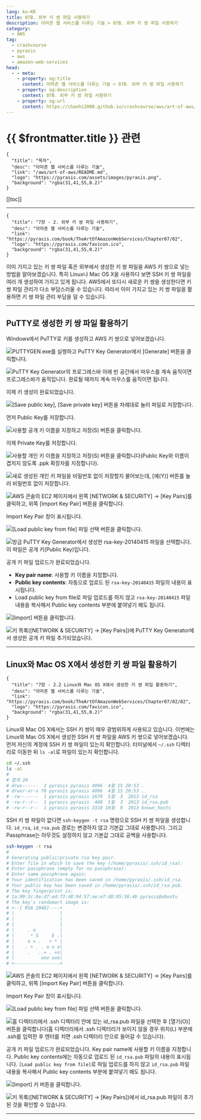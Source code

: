 ```yaml
---
lang: ko-KR
title: 07B. 외부 키 쌍 파일 사용하기
description: 아마존 웹 서비스를 다루는 기술 > 07B. 외부 키 쌍 파일 사용하기
category:
  - AWS
tag: 
  - crashcourse
  - pyrasis
  - aws 
  - amazon-web-services
head:
  - - meta:
    - property: og:title
      content: 아마존 웹 서비스를 다루는 기술 > 07B. 외부 키 쌍 파일 사용하기
    - property: og:description
      content: 07B. 외부 키 쌍 파일 사용하기
    - property: og:url
      content: https://chanhi2000.github.io/crashcourse/aws/art-of-aws/07B.html
---
```


# {{ $frontmatter.title }} 관련

```component VPCard
{
  "title": "목차",
  "desc": "아마존 웹 서비스를 다루는 기술",
  "link": "/aws/art-of-aws/README.md",
  "logo": "https://pyrasis.com/assets/images/pyrasis.png",
  "background": "rgba(31,41,55,0.2)"
}
```

[[toc]]

---

```component VPCard
{
  "title": "7장 - 2. 외부 키 쌍 파일 사용하기",
  "desc": "아마존 웹 서비스를 다루는 기술",
  "link": "https://pyrasis.com/book/TheArtOfAmazonWebServices/Chapter07/02",
  "logo": "https://pyrasis.com/favicon.ico",
  "background": "rgba(31,41,55,0.2)"
}
```

이미 가지고 있는 키 쌍 파일 혹은 외부에서 생성한 키 쌍 파일을 AWS 키 쌍으로 넣는 방법을 알아보겠습니다. 특히 Linux나 Mac OS X을 사용하다 보면 SSH 키 쌍 파일을 여러 개 생성하여 가지고 있게 됩니다. AWS에서 또다시 새로운 키 쌍을 생성한다면 키 쌍 파일 관리가 다소 부담스러울 수 있습니다. 따라서 이미 가지고 있는 키 쌍 파일을 활용하면 키 쌍 파일 관리 부담을 덜 수 있습니다.

---

## PuTTY로 생성한 키 쌍 파일 활용하기

Windows에서 PuTTY로 키를 생성하고 AWS 키 쌍으로 넣어보겠습니다.

![<FontIcon icon="iconfont icon-play"/>`PUTTYGEN.exe`를 실행하고 PuTTY Key Generator에서 <FontIcon icon="iconfont icon-select"/>`[Generate]` 버튼을 클릭합니다.
](https://pyrasis.com/assets/images/TheArtOfAmazonWebServicesChapter07/5_.png)

![PuTTY Key Generator의 프로그레스바 아래 빈 공간에서 마우스를 계속 움직이면 프로그레스바가 움직입니다. 완료될 때까지 계속 마우스를 움직이면 됩니다.](https://pyrasis.com/assets/images/TheArtOfAmazonWebServicesChapter07/6.png)

이제 키 생성이 완료되었습니다.

![<FontIcon icon="iconfont icon-select"/>`[Save public key]`, <FontIcon icon="iconfont icon-select"/>`[Save private key]` 버튼을 차례대로 눌러 파일로 저장합니다.](https://pyrasis.com/assets/images/TheArtOfAmazonWebServicesChapter07/7_.png)

먼저 Public Key를 저장합니다.

![사용할 공개 키 이름을 지정하고 저장(S) 버튼을 클릭합니다.](https://pyrasis.com/assets/images/TheArtOfAmazonWebServicesChapter07/8_.png)

이제 Private Key를 저장합니다.

![사용할 개인 키 이름을 지정하고 저장(S) 버튼을 클릭합니다(Public Key와 이름이 겹치지 않도록 `.ppk` 확장자를 지정합니다).](https://pyrasis.com/assets/images/TheArtOfAmazonWebServicesChapter07/9_.png)

![새로 생성된 개인 키 파일을 비밀번호 없이 저장할지 물어보는데, <FontIcon icon="iconfont icon-select"/>`[예(Y)]` 버튼를 눌러 비밀번호 없이 저장합니다.](https://pyrasis.com/assets/images/TheArtOfAmazonWebServicesChapter07/10_.png)

![AWS 콘솔의 EC2 페이지에서 왼쪽 <FontIcon icon="iconfont icon-select"/>`[NETWORK & SECURITY]` → `[Key Pairs]`를 클릭하고, 위쪽 <FontIcon icon="iconfont icon-select"/>`[Import Key Pair]` 버튼을 클릭합니다.](https://pyrasis.com/assets/images/TheArtOfAmazonWebServicesChapter07/11_.png)

Import Key Pair 창이 표시됩니다.

![<FontIcon icon="iconfont icon-select"/>`[Load public key from file]` 파일 선택 버튼을 클릭합니다.](https://pyrasis.com/assets/images/TheArtOfAmazonWebServicesChapter07/12_.png)

![방금 PuTTY Key Generator에서 생성한 <FontIcon icon="iconfont icon-token"/>`rsa-key-20140415` 파일을 선택합니다. 이 파일은 공개 키(Public Key)입니다.](https://pyrasis.com/assets/images/TheArtOfAmazonWebServicesChapter07/13_.png)

공개 키 파일 업로드가 완료되었습니다.

- **Key pair name**: 사용할 키 이름을 지정합니다.
- **Public key contents**: 자동으로 업로드 된 <FontIcon icon="iconfont icon-token"/>`rsa-key-20140415` 파일의 내용이 표시됩니다.
- Load public key from file로 파일 업로드를 하지 않고 <FontIcon icon="iconfont icon-token"/>`rsa-key-20140415` 파일 내용을 복사해서 Public key contents 부분에 붙여넣기 해도 됩니다.

![<FontIcon icon="iconfont icon-select"/>`[Import]` 버튼을 클릭합니다.](https://pyrasis.com/assets/images/TheArtOfAmazonWebServicesChapter07/14_.png)

![키 목록(<FontIcon icon="iconfont icon-select"/>`[NETWORK & SECURITY]` → `[Key Pairs]`)에 PuTTY Key Generator에서 생성한 공개 키 파일 추가되었습니다.](https://pyrasis.com/assets/images/TheArtOfAmazonWebServicesChapter07/15_.png)

---

## Linux와 Mac OS X에서 생성한 키 쌍 파일 활용하기

```component VPCard
{
  "title": "7장 - 2.2 Linux와 Mac OS X에서 생성한 키 쌍 파일 활용하기",
  "desc": "아마존 웹 서비스를 다루는 기술",
  "link": "https://pyrasis.com/book/TheArtOfAmazonWebServices/Chapter07/02/02",
  "logo": "https://pyrasis.com/favicon.ico",
  "background": "rgba(31,41,55,0.2)"
}
```

Linux와 Mac OS X에서는 SSH 키 쌍이 매우 광범위하게 사용되고 있습니다. 이번에는 Linux와 Mac OS X에서 생성한 SSH 키 쌍 파일을 AWS 키 쌍으로 넣어보겠습니다. 먼저 자신의 계정에 SSH 키 쌍 파일이 있는지 확인합니다. 터미널에서 <FontIcon icon="fas fa-folder-open"/>`~/.ssh` 디렉터리로 이동한 뒤 <FontIcon icon="iconfont icon-shell"/>`ls -al`로 파일이 있는지 확인합니다.

```sh
cd ~/.ssh
ls -al
# 
# 합계 20
# drwx------  2 pyrasis pyrasis 4096  4월 15 20:53 .
# drwxr-xr-x 78 pyrasis pyrasis 4096  4월 15 20:53 ..
# -rw-------  1 pyrasis pyrasis 1679  5월  3  2013 id_rsa
# -rw-r--r--  1 pyrasis pyrasis  408  5월  3  2013 id_rsa.pub
# -rw-r--r--  1 pyrasis pyrasis 3318 10월  9  2013 known_hosts
```

SSH 키 쌍 파일이 없다면 <FontIcon icon="iconfont icon-shell"/>`ssh-keygen -t rsa` 명령으로 SSH 키 쌍 파일을 생성합니다. <FontIcon icon="iconfont icon-token"/>`id_rsa`, <FontIcon icon="iconfont icon-token"/>`id_rsa.pub` 경로는 변경하지 않고 기본값 그대로 사용합니다. 그리고 Passphrase는 아무것도 설정하지 않고 기본값 그대로 공백을 사용합니다.

```sh
ssh-keygen -t rsa
#
# Generating public/private rsa key pair.
# Enter file in which to save the key (/home/pyrasis/.ssh/id_rsa):
# Enter passphrase (empty for no passphrase):
# Enter same passphrase again:
# Your identification has been saved in /home/pyrasis/.ssh/id_rsa.
# Your public key has been saved in /home/pyrasis/.ssh/id_rsa.pub.
# The key fingerprint is:
# 1a:99:3c:8e:d7:ed:f3:d8:94:57:ae:e7:d8:05:36:4b pyrasis@ubuntu
# The key's randomart image is:
# +--[ RSA 2048]----+
# |                 |
# |                 |
# |                 |
# |     . o         |
# |      * S     E .|
# |     o = .   + * |
# |    . + . . o o o|
# |     .   ..+ . +o|
# |          ooo ooo|
# +-----------------+
```

![AWS 콘솔의 EC2 페이지에서 왼쪽 <FontIcon icon="iconfont icon-select"/>`[NETWORK & SECURITY]` → `[Key Pairs]`를 클릭하고, 위쪽 <FontIcon icon="iconfont icon-select"/>`[Import Key Pair]` 버튼을 클릭합니다.](https://pyrasis.com/assets/images/TheArtOfAmazonWebServicesChapter07/16_.png)

Import Key Pair 창이 표시됩니다.

![<FontIcon icon="iconfont icon-select"/>`[Load public key from file]` 파일 선택 버튼을 클릭합니다.](https://pyrasis.com/assets/images/TheArtOfAmazonWebServicesChapter07/17_.png)

![홈 디렉터리에서 <FontIcon icon="fas fa-folder-open"/>`.ssh` 디렉터리 안에 있는 <FontIcon icon="iconfont icon-token"/>`id_rsa.pub` 파일을 선택한 후 <FontIcon icon="iconfont icon-select"/>`[열기(O)]` 버튼을 클릭합니다(홈 디렉터리에서 <FontIcon icon="fas fa-folder-open"/>`.ssh` 디렉터리가 보이지 않을 경우 위치(L) 부분에 `.ssh`를 입력한 후 엔터를 치면 <FontIcon icon="fas fa-folder-open"/>`.ssh` 디렉터리 안으로 들어갈 수 있습니다).](https://pyrasis.com/assets/images/TheArtOfAmazonWebServicesChapter07/18_.png)

공개 키 파일 업로드가 완료되었습니다. Key pair name에 사용할 키 이름을 지정합니다. Public key contents에는 자동으로 업로드 된 <FontIcon icon="iconfont icon-token"/>`id_rsa.pub` 파일의 내용이 표시됩니다. <FontIcon icon="iconfont icon-select"/>`[Load public key from file]`로 파일 업로드를 하지 않고 <FontIcon icon="iconfont icon-token"/>`id_rsa.pub` 파일 내용을 복사해서 Public key contents 부분에 붙여넣기 해도 됩니다.

![<FontIcon icon="iconfont icon-select"/>`[Import]` 키 버튼을 클릭합니다.](https://pyrasis.com/assets/images/TheArtOfAmazonWebServicesChapter07/19_.png)

![키 목록(<FontIcon icon="iconfont icon-select"/>`[NETWORK & SECURITY]` → `[Key Pairs]`)에서 `id_rsa.pub` 파일이 추가된 것을 확인할 수 있습니다.](https://pyrasis.com/assets/images/TheArtOfAmazonWebServicesChapter07/20_.png)

---

<TagLinks />